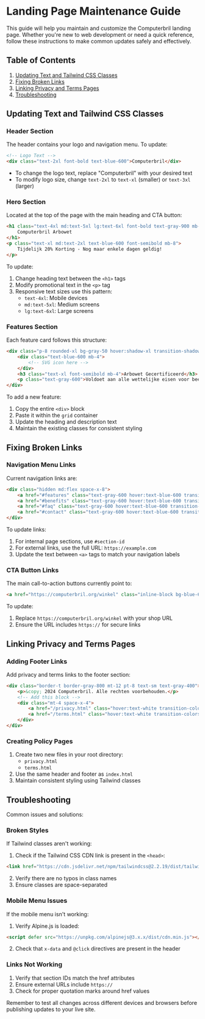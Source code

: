 # Landing Page Maintenance Guide

This guide will help you maintain and customize the Computerbril landing page. Whether you're new to web development or need a quick reference, follow these instructions to make common updates safely and effectively.

## Table of Contents
1. [Updating Text and Tailwind CSS Classes](#updating-text-and-tailwind-css-classes)
2. [Fixing Broken Links](#fixing-broken-links)
3. [Linking Privacy and Terms Pages](#linking-privacy-and-terms-pages)
4. [Troubleshooting](#troubleshooting)

## Updating Text and Tailwind CSS Classes

### Header Section
The header contains your logo and navigation menu. To update:

```html
<!-- Logo Text -->
<div class="text-2xl font-bold text-blue-600">Computerbril</div>
```
- To change the logo text, replace "Computerbril" with your desired text
- To modify logo size, change `text-2xl` to `text-xl` (smaller) or `text-3xl` (larger)

### Hero Section
Located at the top of the page with the main heading and CTA button:

```html
<h1 class="text-4xl md:text-5xl lg:text-6xl font-bold text-gray-900 mb-6">
    Computerbril Arbowet
</h1>
<p class="text-xl md:text-2xl text-blue-600 font-semibold mb-8">
    Tijdelijk 20% Korting - Nog maar enkele dagen geldig!
</p>
```

To update:
1. Change heading text between the `<h1>` tags
2. Modify promotional text in the `<p>` tag
3. Responsive text sizes use this pattern:
   - `text-4xl`: Mobile devices
   - `md:text-5xl`: Medium screens
   - `lg:text-6xl`: Large screens

### Features Section
Each feature card follows this structure:

```html
<div class="p-8 rounded-xl bg-gray-50 hover:shadow-xl transition-shadow duration-300">
    <div class="text-blue-600 mb-4">
        <!-- SVG icon here -->
    </div>
    <h3 class="text-xl font-semibold mb-4">Arbowet Gecertificeerd</h3>
    <p class="text-gray-600">Voldoet aan alle wettelijke eisen voor beeldschermwerk</p>
</div>
```

To add a new feature:
1. Copy the entire `<div>` block
2. Paste it within the `grid` container
3. Update the heading and description text
4. Maintain the existing classes for consistent styling

## Fixing Broken Links

### Navigation Menu Links
Current navigation links are:

```html
<div class="hidden md:flex space-x-8">
    <a href="#features" class="text-gray-600 hover:text-blue-600 transition-colors duration-300">Voordelen</a>
    <a href="#benefits" class="text-gray-600 hover:text-blue-600 transition-colors duration-300">Benefits</a>
    <a href="#faq" class="text-gray-600 hover:text-blue-600 transition-colors duration-300">FAQ</a>
    <a href="#contact" class="text-gray-600 hover:text-blue-600 transition-colors duration-300">Contact</a>
</div>
```

To update links:
1. For internal page sections, use `#section-id`
2. For external links, use the full URL: `https://example.com`
3. Update the text between `<a>` tags to match your navigation labels

### CTA Button Links
The main call-to-action buttons currently point to:
```html
<a href="https://computerbril.org/winkel" class="inline-block bg-blue-600 hover:bg-blue-700 text-white font-semibold px-8 py-4 rounded-lg">
```

To update:
1. Replace `https://computerbril.org/winkel` with your shop URL
2. Ensure the URL includes `https://` for secure links

## Linking Privacy and Terms Pages

### Adding Footer Links
Add privacy and terms links to the footer section:

```html
<div class="border-t border-gray-800 mt-12 pt-8 text-sm text-gray-400">
    <p>&copy; 2024 Computerbril. Alle rechten voorbehouden.</p>
    <!-- Add this block -->
    <div class="mt-4 space-x-4">
        <a href="/privacy.html" class="hover:text-white transition-colors duration-300">Privacy Policy</a>
        <a href="/terms.html" class="hover:text-white transition-colors duration-300">Terms of Service</a>
    </div>
</div>
```

### Creating Policy Pages
1. Create two new files in your root directory:
   - `privacy.html`
   - `terms.html`
2. Use the same header and footer as `index.html`
3. Maintain consistent styling using Tailwind classes

## Troubleshooting

Common issues and solutions:

### Broken Styles
If Tailwind classes aren't working:
1. Check if the Tailwind CSS CDN link is present in the `<head>`:
```html
<link href="https://cdn.jsdelivr.net/npm/tailwindcss@2.2.19/dist/tailwind.min.css" rel="stylesheet">
```
2. Verify there are no typos in class names
3. Ensure classes are space-separated

### Mobile Menu Issues
If the mobile menu isn't working:
1. Verify Alpine.js is loaded:
```html
<script defer src="https://unpkg.com/alpinejs@3.x.x/dist/cdn.min.js"></script>
```
2. Check that `x-data` and `@click` directives are present in the header

### Links Not Working
1. Verify that section IDs match the href attributes
2. Ensure external URLs include `https://`
3. Check for proper quotation marks around href values

Remember to test all changes across different devices and browsers before publishing updates to your live site.